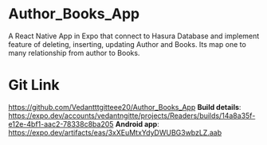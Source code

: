 # Author_Books_App
A React Native App in Expo that connect to Hasura Database and implement feature of deleting, inserting, updating Author and Books. Its map one to many relationship from author to Books.
# Git Link 
https://github.com/Vedantttgitteee20/Author_Books_App
**Build details**: https://expo.dev/accounts/vedantngitte/projects/Readers/builds/14a8a35f-e12e-4bf1-aac2-78338c8ba205
**Android app**: https://expo.dev/artifacts/eas/3xXEuMtxYdyDWUBG3wbzLZ.aab
